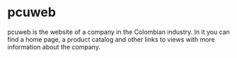 # pcuweb
 pcuweb is the website of a company in the Colombian industry. In it you can find a home page, a product catalog and other links to views with more information about the company.
